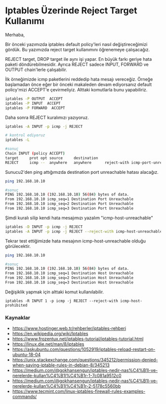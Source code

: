 # Iptables Üzerinde Reject Target Kullanımı

Merhaba,

Bir önceki yazımızda iptables default policy'leri nasıl değiştireceğimizi gördük. Bu yazımızda reject target kullanımını öğrenemeye çalışacağız.

REJECT target, DROP target ile aynı işi yapar. En büyük farkı geriye hata paketi döndürebilmesidir. Ayrıca REJECT sadece INPUT, FORWARD ve OUTPUT chain'lerle çalışabilir.

İlk örneğimizde icmp paketlerini reddedip hata mesajı vereceğiz. Örneğe başlamadan önce eğer bir önceki makaleden devam ediyorsanız default policy'mizi ACCEPT'e çevirmeliyiz. Alttaki komutlarla bunu yapabiliriz.

```bash
iptables -P OUTPUT  ACCEPT
iptables -P INPUT  ACCEPT
iptables -P FORWARD  ACCEPT
```

Daha sonra REJECT kuralımızı yazıyoruz.

```bash
iptables -A INPUT -p icmp -j REJECT

# kontrol ediyoruz
iptables -L

#sonuç
Chain INPUT (policy ACCEPT)
target     prot opt source     destination  
REJECT     icmp --  anywhere   anywhere      reject-with icmp-port-unreachable
```

Sunucu2'den ping attığımızda destination port unreachable hatası alacağız.
```bash
ping 192.168.10.10

#sonuç
PING 192.168.10.10 (192.168.10.10) 56(84) bytes of data.
From 192.168.10.10 icmp_seq=1 Destination Port Unreachable
From 192.168.10.10 icmp_seq=2 Destination Port Unreachable
From 192.168.10.10 icmp_seq=3 Destination Port Unreachable
```

Şimdi kuralı silip kendi hata mesajımızı yazalım "icmp-host-unreachable"

```bash
iptables -D INPUT -p icmp -j REJECT
iptables -A INPUT -p icmp -j REJECT --reject-with icmp-host-unreachable
```

Tekrar test ettiğimizde hata mesajının icmp-host-unreachable olduğu görülecektir. 

```bash
ping 192.168.10.10

#sonuç
PING 192.168.10.10 (192.168.10.10) 56(84) bytes of data.
From 192.168.10.10 icmp_seq=1 Destination Host Unreachable
From 192.168.10.10 icmp_seq=2 Destination Host Unreachable
From 192.168.10.10 icmp_seq=3 Destination Host Unreachable
```
Değişiklik yapmak için alttaki komut kullanılabilir.
```
iptables -R INPUT 1 -p icmp -j REJECT --reject-with icmp-host-prohibited
```

### Kaynaklar
- https://www.hostinger.web.tr/rehberler/iptables-rehberi
- https://en.wikipedia.org/wiki/Iptables
- https://www.frozentux.net/iptables-tutorial/iptables-tutorial.html
- https://linux.die.net/man/8/iptables
- https://askubuntu.com/questions/1052919/iptables-reload-restart-on-ubuntu-18-04
- https://unix.stackexchange.com/questions/345212/permission-denied-when-saving-iptable-rules-in-debian-8/345213
- https://medium.com/@gokhansengun/iptables-nedir-nas%C4%B1l-ve-nerelerde-kullan%C4%B1l%C4%B1r-1-7c081a9512c0
- https://medium.com/@gokhansengun/iptables-nedir-nas%C4%B1l-ve-nerelerde-kullan%C4%B1l%C4%B1r-2-5178c5560bb
- https://www.tecmint.com/linux-iptables-firewall-rules-examples-commands/


